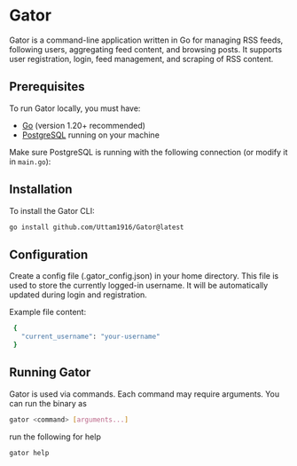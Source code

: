 # Gator 

Gator is a command-line application written in Go for managing RSS feeds, following users, aggregating feed content, and browsing posts. It supports user registration, login, feed management, and scraping of RSS content.

## Prerequisites

To run Gator locally, you must have:

- [Go](https://go.dev/dl/) (version 1.20+ recommended)
- [PostgreSQL](https://www.postgresql.org/) running on your machine

Make sure PostgreSQL is running with the following connection (or modify it in `main.go`):

## Installation

To install the Gator CLI:

```bash
go install github.com/Uttam1916/Gator@latest
```
## Configuration

Create a config file (.gator_config.json) in your home directory. This file is used to store the currently logged-in username. It will be automatically updated during login and registration.

Example file content:
```bash
 {
   "current_username": "your-username"
 }
```
## Running Gator

Gator is used via commands. Each command may require arguments. You can run the binary as 
```bash
gator <command> [arguments...]
```

run the following for help

```bash
gator help
```